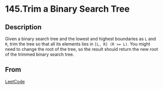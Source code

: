 # 145.Trim a Binary Search Tree

## Description

Given a binary search tree and the lowest and highest boundaries as `L` and `R`, trim the tree so that all its elements lies in `[L, R] (R >= L)`. You might need to change the root of the tree, so the result should return the new root of the trimmed binary search tree.

## From

[LeetCode](https://leetcode.com/problems/trim-a-binary-search-tree)
